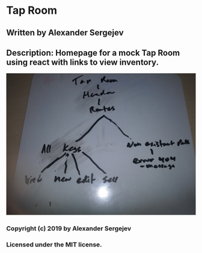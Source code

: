 # Tap Room
## Written by Alexander Sergejev

## Description: Homepage for a mock Tap Room using react with links to view inventory.

![ideal component tree](./src/assets/images/link_tree.jpg)

### Copyright (c) 2019 by Alexander Sergejev
### Licensed under the MIT license.
